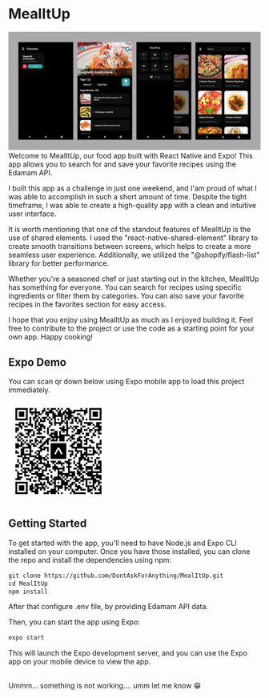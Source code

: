 # MealItUp
<img src="./images/main.png" alt="Showcase"/>

<br>
Welcome to MealItUp, our food app built with React Native and Expo! This app allows you to search for and save your favorite recipes using the Edamam API.

I built this app as a challenge in just one weekend, and I'am proud of what I was able to accomplish in such a short amount of time. Despite the tight timeframe, I was able to create a high-quality app with a clean and intuitive user interface.

It is worth mentioning that one of the standout features of MealItUp is the use of shared elements. I used the "react-native-shared-element" library to create smooth transitions between screens, which helps to create a more seamless user experience. Additionally, we utilized the "@shopify/flash-list" library for better performance. 

Whether you're a seasoned chef or just starting out in the kitchen, MealItUp has something for everyone. You can search for recipes using specific ingredients or filter them by categories. You can also save your favorite recipes in the favorites section for easy access.

I hope that you enjoy using MealItUp as much as I enjoyed building it. Feel free to contribute to the project or use the code as a starting point for your own app. Happy cooking!

## Expo Demo
You can scan qr down  below using Expo mobile app to load this project immediately.

<img src="./images/qr-code.png" alt="MealItUp qr code" width="200"/>

<br>

## Getting Started
To get started with the app, you'll need to have Node.js and Expo CLI installed on your computer. Once you have those installed, you can clone the repo and install the dependencies using npm:

```
git clone https://github.com/DontAskForAnything/MealItUp.git
cd MealItUp
npm install
```
After that configure .env file, by providing Edamam API data.

Then, you can start the app using Expo:
```bash
expo start
```
This will launch the Expo development server, and you can use the Expo app on your mobile device to view the app.

<br>
Ummm... something is not working.... umm let me know 😁